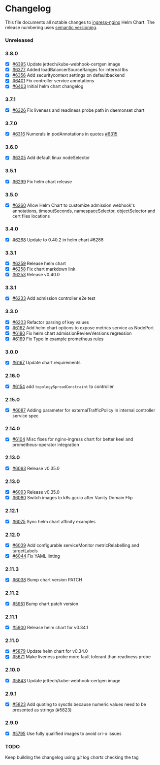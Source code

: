 # Changelog

This file documents all notable changes to [ingress-nginx](https://github.com/kubernetes/ingress-nginx) Helm Chart. The release numbering uses [semantic versioning](http://semver.org).

### Unreleased


### 3.8.0

- [X] [#6395](https://github.com/kubernetes/ingress-nginx/pull/6395) Update jettech/kube-webhook-certgen image
- [X] [#6377](https://github.com/kubernetes/ingress-nginx/pull/6377) Added loadBalancerSourceRanges for internal lbs
- [X] [#6356](https://github.com/kubernetes/ingress-nginx/pull/6356) Add securitycontext settings on defaultbackend
- [X] [#6401](https://github.com/kubernetes/ingress-nginx/pull/6401) Fix controller service annotations
- [X] [#6403](https://github.com/kubernetes/ingress-nginx/pull/6403) Initial helm chart changelog

### 3.7.1

- [X] [#6326](https://github.com/kubernetes/ingress-nginx/pull/6326) Fix liveness and readiness probe path in daemonset chart

### 3.7.0

- [X] [#6316](https://github.com/kubernetes/ingress-nginx/pull/6316) Numerals in podAnnotations in quotes [#6315](https://github.com/kubernetes/ingress-nginx/issues/6315)

### 3.6.0

- [X] [#6305](https://github.com/kubernetes/ingress-nginx/pull/6305) Add default linux nodeSelector

### 3.5.1

- [X] [#6299](https://github.com/kubernetes/ingress-nginx/pull/6299) Fix helm chart release

### 3.5.0

- [X] [#6260](https://github.com/kubernetes/ingress-nginx/pull/6260) Allow Helm Chart to customize admission webhook's annotations, timeoutSeconds, namespaceSelector, objectSelector and cert files locations

### 3.4.0

- [X] [#6268](https://github.com/kubernetes/ingress-nginx/pull/6268) Update to 0.40.2 in helm chart #6288

### 3.3.1

- [X] [#6259](https://github.com/kubernetes/ingress-nginx/pull/6259) Release helm chart
- [X] [#6258](https://github.com/kubernetes/ingress-nginx/pull/6258) Fix chart markdown link
- [X] [#6253](https://github.com/kubernetes/ingress-nginx/pull/6253) Release v0.40.0

### 3.3.1

- [X] [#6233](https://github.com/kubernetes/ingress-nginx/pull/6233) Add admission controller e2e test

### 3.3.0

- [X] [#6203](https://github.com/kubernetes/ingress-nginx/pull/6203) Refactor parsing of key values
- [X] [#6162](https://github.com/kubernetes/ingress-nginx/pull/6162) Add helm chart options to expose metrics service as NodePort
- [X] [#6180](https://github.com/kubernetes/ingress-nginx/pull/6180) Fix helm chart admissionReviewVersions regression
- [X] [#6169](https://github.com/kubernetes/ingress-nginx/pull/6169) Fix Typo in example prometheus rules

### 3.0.0

- [X] [#6167](https://github.com/kubernetes/ingress-nginx/pull/6167) Update chart requirements

### 2.16.0

- [X] [#6154](https://github.com/kubernetes/ingress-nginx/pull/6154) add `topologySpreadConstraint` to controller

### 2.15.0

- [X] [#6087](https://github.com/kubernetes/ingress-nginx/pull/6087) Adding parameter for externalTrafficPolicy in internal controller service spec

### 2.14.0

- [X] [#6104](https://github.com/kubernetes/ingress-nginx/pull/6104) Misc fixes for nginx-ingress chart for better keel and prometheus-operator integration

### 2.13.0

- [X] [#6093](https://github.com/kubernetes/ingress-nginx/pull/6093) Release v0.35.0

### 2.13.0

- [X] [#6093](https://github.com/kubernetes/ingress-nginx/pull/6093) Release v0.35.0
- [X] [#6080](https://github.com/kubernetes/ingress-nginx/pull/6080) Switch images to k8s.gcr.io after Vanity Domain Flip

### 2.12.1

- [X] [#6075](https://github.com/kubernetes/ingress-nginx/pull/6075) Sync helm chart affinity examples

### 2.12.0

- [X] [#6039](https://github.com/kubernetes/ingress-nginx/pull/6039) Add configurable serviceMonitor metricRelabelling and targetLabels
- [X] [#6044](https://github.com/kubernetes/ingress-nginx/pull/6044) Fix YAML linting

### 2.11.3

- [X] [#6038](https://github.com/kubernetes/ingress-nginx/pull/6038) Bump chart version PATCH

### 2.11.2

- [X] [#5951](https://github.com/kubernetes/ingress-nginx/pull/5951) Bump chart patch version

### 2.11.1

- [X] [#5900](https://github.com/kubernetes/ingress-nginx/pull/5900) Release helm chart for v0.34.1

### 2.11.0

- [X] [#5879](https://github.com/kubernetes/ingress-nginx/pull/5879) Update helm chart for v0.34.0
- [X] [#5671](https://github.com/kubernetes/ingress-nginx/pull/5671) Make liveness probe more fault tolerant than readiness probe

### 2.10.0

- [X] [#5843](https://github.com/kubernetes/ingress-nginx/pull/5843) Update jettech/kube-webhook-certgen image

### 2.9.1

- [X] [#5823](https://github.com/kubernetes/ingress-nginx/pull/5823) Add quoting to sysctls because numeric values need to be presented as strings (#5823)

### 2.9.0

- [X] [#5795](https://github.com/kubernetes/ingress-nginx/pull/5795) Use fully qualified images to avoid cri-o issues


### TODO

Keep building the changelog using *git log charts* checking the tag
